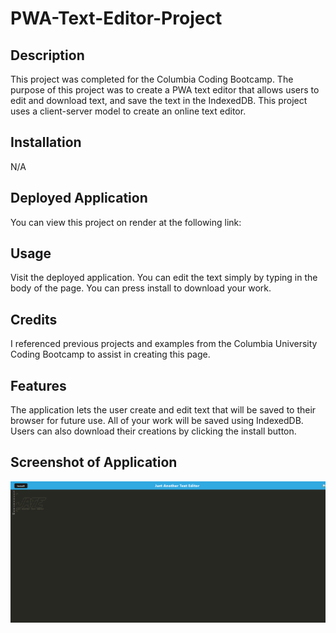 # PWA-Text-Editor-Project

## Description

This project was completed for the Columbia Coding Bootcamp. The purpose of this project was to create a PWA text editor that allows users to edit and download text, and save the text in the IndexedDB. This project uses a client-server model to create an online text editor.

## Installation

N/A

## Deployed Application

You can view this project on render at the following link: []()

## Usage

Visit the deployed application. You can edit the text simply by typing in the body of the page. You can press install to download your work.

## Credits

I referenced previous projects and examples from the Columbia University Coding Bootcamp to assist in creating this page.

## Features

The application lets the user create and edit text that will be saved to their browser for future use. All of your work will be saved using IndexedDB. Users can also download their creations by clicking the install button.

## Screenshot of Application

![Screenshot of deployed application](assets/jate.png)
